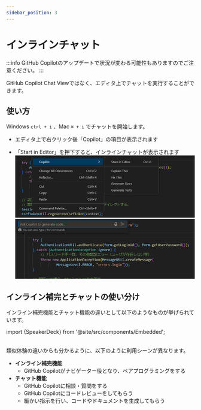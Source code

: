 ```yaml
---
sidebar_position: 3
---
```


# インラインチャット

:::info
GitHub Copilotのアップデートで状況が変わる可能性もありますのでご注意ください。
:::

GitHub Copilot Chat Viewではなく、エディタ上でチャットを実行することができます。

## 使い方

Windows `ctrl + i` 、Mac `⌘ + i` でチャットを開始します。

<!-- textlint-disable prh -->
- エディタ上で右クリック後「Copilot」の項目が表示されます
<!-- textlint-enable prh -->
- 「Start in Editor」を押下すると、インラインチャットが表示されます
  ![inlinechat_1.png](images/inlinechat_1.png)
  ![inlinechat_2.png](images/inlinechat_2.png)

## インライン補完とチャットの使い分け

インライン補完機能とチャット機能の違いとして以下のようなものが挙げられています。<br/>

import {SpeakerDeck} from '@site/src/components/Embedded';

<!-- https://speakerdeck.com/yuhattor/ai-powered-development-with-github-copilot-20240202 -->
<SpeakerDeck slideId="c183f4601ad7409da0d473f98f93a892"  page={17} />
<br/>
類似体験の違いからも分かるように、以下のように利用シーンが異なります。

- **インライン補完機能**
  - GitHub Copilotがナビゲーター役となり、ペアプログラミングをする
- **チャット機能**
  - GitHub Copilotに相談・質問をする
  - GitHub Copilotにコードレビューをしてもらう
  - 細かい指示を行い、コードやドキュメントを生成してもらう
